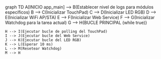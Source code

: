 graph TD
    A[INICIO app_main] --> B(Establecer nivel de logs para módulos específicos)
    B --> C(Inicializar TouchPad)
    C --> D(Inicializar LED RGB)
    D --> E(Inicializar WiFi AP/STA)
    E --> F(Inicializar Web Service)
    F --> G(Inicializar Watchdog para la tarea actual)
    G --> H{BUCLE PRINCIPAL (while true)}

    H --> I(Ejecutar bucle de polling del TouchPad)
    I --> J(Ejecutar bucle del Web Service)
    J --> K(Ejecutar bucle del LED RGB)
    K --> L(Esperar 10 ms)
    L --> M(Resetear Watchdog)
    M --> H